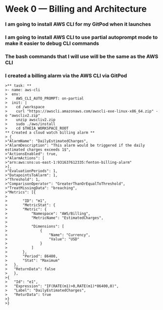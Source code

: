 # Week 0 — Billing and Architecture
### I am going to install AWS CLI for my GitPod when it launches

### I am going to install AWS CLI to use partial autoprompt mode to make it easier to debug CLI commands

### The bash commands that I will use will be the same as the AWS CLI

### I created a billing alarm via the AWS CLI via GitPod
```
>** task: **
>- name: aws-cli
>  env:
>    AWS_CLI_AUTO_PROMPT: on-partial
>  init: |
>    cd /workspace
>    curl "https://awscli.amazonaws.com/awscli-exe-linux-x86_64.zip" -o "awscliv2.zip"
>    unzip awscliv2.zip
>    sudo ./aws/install
>    cd $THEIA_WORKSPACE_ROOT
** Created a cloud watch billing alarm **
> {
>"AlarmName": "DailyEstimatedCharges",
>"AlarmDescription": "This alarm would be triggered if the daily estimated charges exceeds 1$",
>"ActionsEnabled": true,
>"AlarmActions": [
>"arn:aws:sns:us-east-1:931637612335:fenton-billing-alarm"
>],
>"EvaluationPeriods": 1,
>"DatapointsToAlarm": 1,
>"Threshold": 1,
>"ComparisonOperator": "GreaterThanOrEqualToThreshold",
>"TreatMissingData": "breaching",
>"Metrics": [{
>
>		"ID": "m1",
>		"MetricStat": {
>		"Metric": {
>			"Namespace": "AWS/Billing",
>			"MetricName": "EstimatedCharges",                                                                                                                                                                                                                      >                                                                                                                                                                                                                                              
>			"Dimensions": [
>				{
>					"Name": "Currency",
>					"Value": "USD"
>				}
>			]
>		},
>		"Period": 86400,
>		"Stat": "Maximum"
>	},
>	"ReturnData": false
>	},
>{
>	"Id": "e1",
>	"Expression": "IF(RATE(m1)>0,RATE(m1)*86400,0)",
>	"Label": "DailyEstimatedCharges",
>	"ReturData": true
>}
>} 

